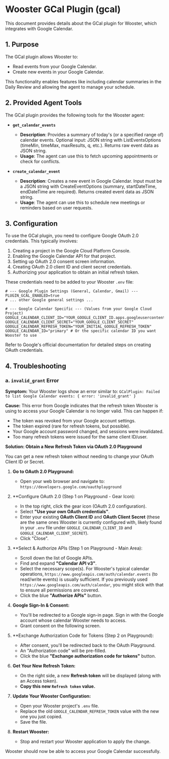# Wooster GCal Plugin (gcal)

This document provides details about the GCal plugin for Wooster, which integrates with Google Calendar.

## 1. Purpose

The GCal plugin allows Wooster to:
- Read events from your Google Calendar.
- Create new events in your Google Calendar.

This functionality enables features like including calendar summaries in the Daily Review and allowing the agent to manage your schedule.

## 2. Provided Agent Tools

The GCal plugin provides the following tools for the Wooster agent:

-   **`get_calendar_events`**
    -   **Description**: Provides a summary of today's (or a specified range of) calendar events. Optional input: JSON string with ListEventsOptions (timeMin, timeMax, maxResults, q, etc.). Returns raw event data as JSON string.
    -   **Usage**: The agent can use this to fetch upcoming appointments or check for conflicts.

-   **`create_calendar_event`**
    -   **Description**: Creates a new event in Google Calendar. Input must be a JSON string with CreateEventOptions (summary, startDateTime, endDateTime are required). Returns created event data as JSON string.
    -   **Usage**: The agent can use this to schedule new meetings or reminders based on user requests.

## 3. Configuration

To use the GCal plugin, you need to configure Google OAuth 2.0 credentials. This typically involves:

1.  Creating a project in the Google Cloud Platform Console.
2.  Enabling the Google Calendar API for that project.
3.  Setting up OAuth 2.0 consent screen information.
4.  Creating OAuth 2.0 client ID and client secret credentials.
5.  Authorizing your application to obtain an initial refresh token.

These credentials need to be added to your Wooster `.env` file:

```env
# --- Google Plugin Settings (General, Calendar, Gmail) ---
PLUGIN_GCAL_ENABLED=true
# ... other Google general settings ...

# --- Google Calendar Specific --- (Values from your Google Cloud Project)
GOOGLE_CALENDAR_CLIENT_ID="YOUR_GOOGLE_CLIENT_ID.apps.googleusercontent.com"
GOOGLE_CALENDAR_CLIENT_SECRET="YOUR_GOOGLE_CLIENT_SECRET"
GOOGLE_CALENDAR_REFRESH_TOKEN="YOUR_INITIAL_GOOGLE_REFRESH_TOKEN"
GOOGLE_CALENDAR_ID="primary" # Or the specific calendar ID you want Wooster to use
```

Refer to Google's official documentation for detailed steps on creating OAuth credentials.

## 4. Troubleshooting

### a. `invalid_grant` Error

**Symptom:**
Your Wooster logs show an error similar to:
`GCalPlugin: Failed to list Google Calendar events: { error: 'invalid_grant' }`

**Cause:**
This error from Google indicates that the refresh token Wooster is using to access your Google Calendar is no longer valid. This can happen if:
- The token was revoked from your Google account settings.
- The token expired (rare for refresh tokens, but possible).
- Your Google account password changed, and sessions were invalidated.
- Too many refresh tokens were issued for the same client ID/user.

**Solution: Obtain a New Refresh Token via OAuth 2.0 Playground**

You can get a new refresh token without needing to change your OAuth Client ID or Secret.

1.  **Go to OAuth 2.0 Playground:**
    *   Open your web browser and navigate to: `https://developers.google.com/oauthplayground`

2.  **Configure OAuth 2.0 (Step 1 on Playground - Gear Icon):
    *   In the top right, click the gear icon (OAuth 2.0 configuration).
    *   Select **"Use your own OAuth credentials"**.
    *   Enter your existing **OAuth Client ID** and **OAuth Client Secret** (these are the same ones Wooster is currently configured with, likely found in your `.env` file under `GOOGLE_CALENDAR_CLIENT_ID` and `GOOGLE_CALENDAR_CLIENT_SECRET`).
    *   Click "Close".

3.  **Select & Authorize APIs (Step 1 on Playground - Main Area):
    *   Scroll down the list of Google APIs.
    *   Find and expand **"Calendar API v3"**.
    *   Select the necessary scope(s). For Wooster's typical calendar operations, `https://www.googleapis.com/auth/calendar.events` (to read/write events) is usually sufficient. If you previously used `https://www.googleapis.com/auth/calendar`, you might stick with that to ensure all permissions are covered.
    *   Click the blue **"Authorize APIs"** button.

4.  **Google Sign-In & Consent:**
    *   You'll be redirected to a Google sign-in page. Sign in with the Google account whose calendar Wooster needs to access.
    *   Grant consent on the following screen.

5.  **Exchange Authorization Code for Tokens (Step 2 on Playground):
    *   After consent, you'll be redirected back to the OAuth Playground.
    *   An "Authorization code" will be pre-filled.
    *   Click the blue **"Exchange authorization code for tokens"** button.

6.  **Get Your New Refresh Token:**
    *   On the right side, a new **Refresh token** will be displayed (along with an Access token).
    *   **Copy this new `Refresh token` value.**

7.  **Update Your Wooster Configuration:**
    *   Open your Wooster project's `.env` file.
    *   Replace the old `GOOGLE_CALENDAR_REFRESH_TOKEN` value with the new one you just copied.
    *   Save the file.

8.  **Restart Wooster:**
    *   Stop and restart your Wooster application to apply the change.

Wooster should now be able to access your Google Calendar successfully. 